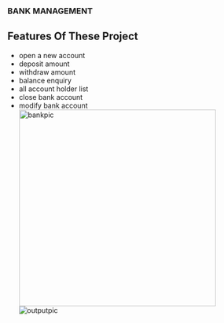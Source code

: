 <h3>BANK MANAGEMENT</h3>
<h2>Features Of These Project</h2>
<ul>
<li>open a new account</li>
<li>deposit amount</li>
<li>withdraw amount</li>
<li>balance enquiry</li>
<li>all account holder list</li>
<li>close bank account</li>
<li>modify bank account</li>
</ui>
<img align="center" src="https://www.google.com/url?sa=i&url=https%3A%2F%2Fblog.usetada.com%2Fen%2Fincreasing-customer-loyalty-in-the-banking-industry&psig=AOvVaw2vYKNgbGps3aqMR8MD38O8&ust=1680963769411000&source=images&cd=vfe&ved=0CA4QjRxqFwoTCJiLyZn8l_4CFQAAAAAdAAAAABAH.jpg" alt="bankpic" width="400">
<img align="left" src="![bank1](https://user-images.githubusercontent.com/95279852/230625484-e64347b5-3c5f-4f1d-9730-0876ba8f9591.png)" alt="outputpic" >

